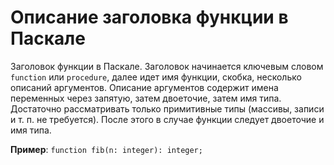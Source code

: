 # Описание заголовка функции в Паскале
Заголовок функции в Паскале. Заголовок начинается ключевым
словом `function` или `procedure`, далее идет имя функции, скобка,
несколько описаний аргументов. Описание аргументов содержит имена
переменных через запятую, затем двоеточие, затем имя типа. Достаточно рассматривать только примитивные типы (массивы, записи и т. п. не
требуется). После этого в случае функции следует двоеточие и имя типа.

**Пример**: `function fib(n: integer): integer;`